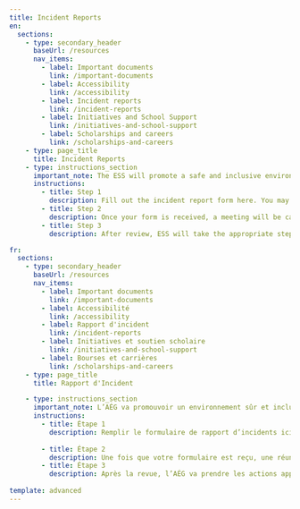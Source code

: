 ```yaml
---
title: Incident Reports
en:
  sections:
    - type: secondary_header
      baseUrl: /resources
      nav_items:
        - label: Important documents
          link: /important-documents
        - label: Accessibility
          link: /accessibility
        - label: Incident reports
          link: /incident-reports
        - label: Initiatives and School Support
          link: /initiatives-and-school-support
        - label: Scholarships and careers
          link: /scholarships-and-careers
    - type: page_title
      title: Incident Reports
    - type: instructions_section
      important_note: The ESS will promote a safe and inclusive environment for all Members of the Society. Thus, words or actions that are sexist, racist, homophobic, or otherwise discriminatory will not be tolerated. In line with this sentiment word or actions that are violent, threatening or promote rape culture will also not be tolerated.
      instructions:
        - title: Step 1
          description: Fill out the incident report form here. You may choose whether you would like to remain anonymous throughout this process. https://docs.google.com/forms/d/e/1FAIpQLSfqUVXNbT3AIp6-tcvdFg3ZZs-1JnZ39Q7XEqiRgqPTJLas5A/viewform
        - title: Step 2
          description: Once your form is received, a meeting will be called with the incident response committee to review the report.
        - title: Step 3
          description: After review, ESS will take the appropriate steps as per the constitution to ensure the incident is handled responsibly.

fr:
  sections:
    - type: secondary_header
      baseUrl: /resources
      nav_items:
        - label: Important documents
          link: /important-documents
        - label: Accessibilité
          link: /accessibility
        - label: Rapport d'incident
          link: /incident-reports
        - label: Initiatives et soutien scholaire
          link: /initiatives-and-school-support
        - label: Bourses et carrières
          link: /scholarships-and-careers
    - type: page_title
      title: Rapport d'Incident

    - type: instructions_section
      important_note: L’AÉG va promouvoir un environnement sûr et inclusif pour tous les membres de la société. Donc, les mots ou actions qui sont sexiste, raciste, homophobe, ou autrement discriminatoire ne seront pas tolérés. Conformant à ce sentiment, les mots ou les actions qui sont violent, menaçant, ou qui encouragent le viol ne seront pas tolérés.
      instructions:
        - title: Étape 1
          description: Remplir le formulaire de rapport d’incidents ici. Vous pouvez choisir si vous voulez être anonyme pour cette procédure. https://docs.google.com/forms/d/e/1FAIpQLSfqUVXNbT3AIp6-tcvdFg3ZZs-1JnZ39Q7XEqiRgqPTJLas5A/viewform
          
        - title: Étape 2
          description: Une fois que votre formulaire est reçu, une réunion de la comité de réponse d’incidents sera appelée pour revoir le rapport.
        - title: Étape 3
          description: Après la revue, l’AÉG va prendre les actions appropriées selon la constitution pour être certain que l’incident est géré de manière responsable.
          
template: advanced
---
```

